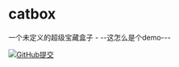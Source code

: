 # catbox
一个未定义的超级宝藏盒子 -	--这怎么是个demo---

[![GitHub提交](https://img.shields.io/github/commit-activity/t/xiaomao-organization/catbox/main?style=for-the-badge&logo=GitHub&color=%2361ac85)](https://github.com/xiaomao-organization/catbox/commits/main/)
